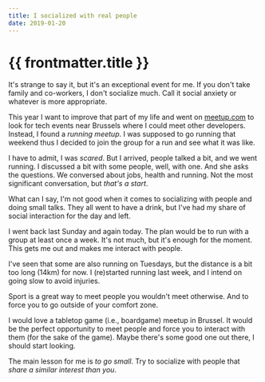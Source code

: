 ```yaml
---
title: I socialized with real people
date: 2019-01-20
---
```


# {{ frontmatter.title }}

It's strange to say it, but it's an exceptional event for me. If you don't take family and co-workers, I don't socialize much. Call it social anxiety or whatever is more appropriate.

This year I want to improve that part of my life and went on [meetup.com](https://meetup.com) to look for tech events near Brussels where I could meet other developers. Instead, I found a _running meetup_. I was supposed to go running that weekend thus I decided to join the group for a run and see what it was like.

I have to admit, I was _scared_. But I arrived, people talked a bit, and we went running. I discussed a bit with some people, well, with one. And she asks the questions. We conversed about jobs, health and running. Not the most significant conversation, but _that's a start_.

What can I say, I'm not good when it comes to socializing with people and doing small talks. They all went to have a drink, but I've had my share of social interaction for the day and left.

I went back last Sunday and again today. The plan would be to run with a group at least once a week. It's not much, but it's enough for the moment. This gets me out and makes me interact with people.

I've seen that some are also running on Tuesdays, but the distance is a bit too long (14km) for now. I (re)started running last week, and I intend on going slow to avoid injuries.

Sport is a great way to meet people you wouldn't meet otherwise. And to force you to go outside of your comfort zone.

I would love a tabletop game (i.e., boardgame) meetup in Brussel. It would be the perfect opportunity to meet people and force you to interact with them (for the sake of the game). Maybe there's some good one out there, I should start looking.

The main lesson for me is _to go small_. Try to socialize with people that _share a similar interest than you_.

